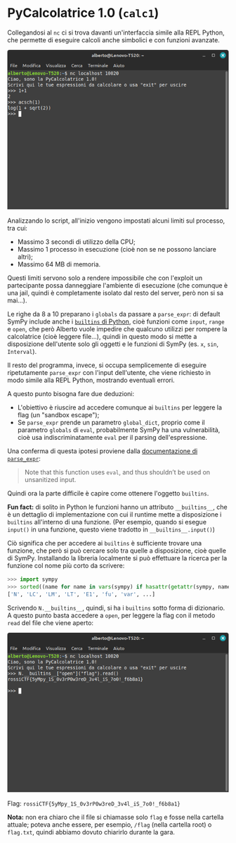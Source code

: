 # PyCalcolatrice 1.0 (`calc1`)

Collegandosi al `nc` ci si trova davanti un'interfaccia simile alla REPL Python, che permette di eseguire calcoli anche simbolici e con funzioni avanzate.

![La REPL](repl.png)

Analizzando lo script, all'inizio vengono impostati alcuni limiti sul processo, tra cui:
- Massimo 3 secondi di utilizzo della CPU;
- Massimo 1 processo in esecuzione (cioè non se ne possono lanciare altri);
- Massimo 64 MB di memoria.

Questi limiti servono solo a rendere impossibile che con l'exploit un partecipante possa danneggiare l'ambiente di esecuzione (che comunque è una jail, quindi è completamente isolato dal resto del server, però non si sa mai...).

Le righe da 8 a 10 preparano i `globals` da passare a `parse_expr`: di default SymPy include anche i [`builtins` di Python](https://docs.python.org/3/library/builtins.html), cioè funzioni come `input`, `range` e `open`, che però Alberto vuole impedire che qualcuno utilizzi per rompere la calcolatrice (cioè leggere file...), quindi in questo modo si mette a disposizione dell'utente solo gli oggetti e le funzioni di SymPy (es. `x`, `sin`, `Interval`).

Il resto del programma, invece, si occupa semplicemente di eseguire ripetutamente `parse_expr` con l'input dell'utente, che viene richiesto in modo simile alla REPL Python, mostrando eventuali errori.

A questo punto bisogna fare due deduzioni:
- L'obiettivo è riuscire ad accedere comunque ai `builtins` per leggere la flag (un "sandbox escape");
- Se `parse_expr` prende un parametro `global_dict`, proprio come il parametro `globals` di `eval`, probabilmente ­SymPy ha una vulnerabilità, cioè usa indiscriminatamente `eval` per il parsing dell'espressione.

Una conferma di questa ipotesi proviene dalla [documentazione di `parse_expr`](https://docs.sympy.org/latest/modules/parsing.html#sympy.parsing.sympy_parser.parse_expr):
> Note that this function uses `eval`, and thus shouldn’t be used on unsanitized input.

Quindi ora la parte difficile è capire come ottenere l'oggetto `builtins`.

**Fun fact:** di solito in Python le funzioni hanno un attributo `__builtins__`, che è un dettaglio di implementazione con cui il runtime mette a disposizione i `builtins` all'interno di una funzione. (Per esempio, quando si esegue `input()` in una funzione, questo viene tradotto in `__builtins__.input()`)

Ciò significa che per accedere ai `builtins` è sufficiente trovare una funzione, che però si può cercare solo tra quelle a disposizione, cioè quelle di SymPy. Installando la libreria localmente si può effettuare la ricerca per la funzione col nome più corto da scrivere:

```python
>>> import sympy
>>> sorted((name for name in vars(sympy) if hasattr(getattr(sympy, name), "__builtins__")), key=len)
['N', 'LC', 'LM', 'LT', 'E1', 'fu', 'var', ...]
```

Scrivendo `N.__builtins__`, quindi, si ha i `builtins` sotto forma di dizionario. A questo punto basta accedere a `open`, per leggere la flag con il metodo `read` del file che viene aperto:

![Exploit](exploit.png)

Flag: `rossiCTF{5yMpy_1S_0v3rP0w3reD_3v4l_iS_7o0!_f6b8a1}`

**Nota:** non era chiaro che il file si chiamasse solo `flag` e fosse nella cartella attuale; poteva anche essere, per esempio, `/flag` (nella cartella root) o `flag.txt`, quindi abbiamo dovuto chiarirlo durante la gara.
